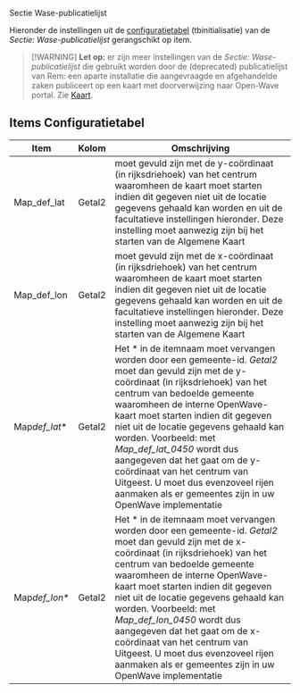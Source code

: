  Sectie Wase-publicatielijst

Hieronder de instellingen uit de [configuratietabel](/instellen_inrichten/configuratie/README.md) (tbinitialisatie) van de _Sectie: Wase-publicatielijst_ gerangschikt op item.

> [!WARNING] **Let op:**
> er zijn meer instellingen van de _Sectie: Wase-publicatielijst_ die gebruikt worden door de (deprecated) publicatielijst van Rem: een aparte installatie die aangevraagde en afgehandelde zaken publiceert op een kaart met doorverwijzing naar Open-Wave portal. Zie [Kaart](/probleemoplossing/module_overstijgende_schermen/kaart.md).

## Items Configuratietabel

| Item           | Kolom  | Omschrijving                                                                               |
|----------------|--------|--------------------------------------------------------------------------------------------|
| Map_def_lat    | Getal2 | moet gevuld zijn met de y-coördinaat (in rijksdriehoek) van het centrum waaromheen de kaart moet starten indien dit gegeven niet uit de locatie gegevens gehaald kan worden en uit de facultatieve instellingen hieronder. Deze instelling moet aanwezig zijn bij het starten van de Algemene Kaart |
| Map_def_lon    | Getal2 | moet gevuld zijn met de x-coördinaat (in rijksdriehoek) van het centrum waaromheen de kaart moet starten indien dit gegeven niet uit de locatie gegevens gehaald kan worden en uit de facultatieve instellingen hieronder. Deze instelling moet aanwezig zijn bij het starten van de Algemene Kaart |
| Map*def_lat*\* | Getal2 | Het \* in de itemnaam moet vervangen worden door een gemeente-id. _Getal2_ moet dan gevuld zijn met de y-coördinaat (in rijksdriehoek) van het centrum van bedoelde gemeente waaromheen de interne OpenWave-kaart moet starten indien dit gegeven niet uit de locatie gegevens gehaald kan worden. Voorbeeld: met _Map_def_lat_0450_ wordt dus aangegeven dat het gaat om de y-coördinaat van het centrum van Uitgeest. U moet dus evenzoveel rijen aanmaken als er gemeentes zijn in uw OpenWave implementatie |
| Map*def_lon*\* | Getal2 | Het \* in de itemnaam moet vervangen worden door een gemeente-id. _Getal2_ moet dan gevuld zijn met de x-coördinaat (in rijksdriehoek) van het centrum van bedoelde gemeente waaromheen de interne OpenWave-kaart moet starten indien dit gegeven niet uit de locatie gegevens gehaald kan worden. Voorbeeld: met _Map_def_lon_0450_ wordt dus aangegeven dat het gaat om de x-coördinaat van het centrum van Uitgeest. U moet dus evenzoveel rijen aanmaken als er gemeentes zijn in uw OpenWave implementatie |
